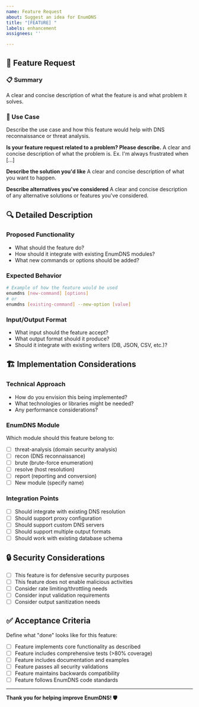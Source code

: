 ```yaml
---
name: Feature Request
about: Suggest an idea for EnumDNS
title: "[FEATURE] "
labels: enhancement
assignees: ''

---
```


## 🚀 Feature Request

### 📋 Summary
A clear and concise description of what the feature is and what problem it solves.

### 🎯 Use Case
Describe the use case and how this feature would help with DNS reconnaissance or threat analysis.

**Is your feature request related to a problem? Please describe.**
A clear and concise description of what the problem is. Ex. I'm always frustrated when [...]

**Describe the solution you'd like**
A clear and concise description of what you want to happen.

**Describe alternatives you've considered**
A clear and concise description of any alternative solutions or features you've considered.

## 🔍 Detailed Description

### Proposed Functionality
- What should the feature do?
- How should it integrate with existing EnumDNS modules?
- What new commands or options should be added?

### Expected Behavior
```bash
# Example of how the feature would be used
enumdns [new-command] [options]
# or
enumdns [existing-command] --new-option [value]
```

### Input/Output Format
- What input should the feature accept?
- What output format should it produce?
- Should it integrate with existing writers (DB, JSON, CSV, etc.)?

## 🏗️ Implementation Considerations

### Technical Approach
- How do you envision this being implemented?
- What technologies or libraries might be needed?
- Any performance considerations?

### EnumDNS Module
Which module should this feature belong to:
- [ ] threat-analysis (domain security analysis)
- [ ] recon (DNS reconnaissance)
- [ ] brute (brute-force enumeration)
- [ ] resolve (host resolution)
- [ ] report (reporting and conversion)
- [ ] New module (specify name)

### Integration Points
- [ ] Should integrate with existing DNS resolution
- [ ] Should support proxy configuration
- [ ] Should support custom DNS servers
- [ ] Should support multiple output formats
- [ ] Should work with existing database schema

## 🔒 Security Considerations

- [ ] This feature is for defensive security purposes
- [ ] This feature does not enable malicious activities
- [ ] Consider rate limiting/throttling needs
- [ ] Consider input validation requirements
- [ ] Consider output sanitization needs

## ✅ Acceptance Criteria

Define what "done" looks like for this feature:

- [ ] Feature implements core functionality as described
- [ ] Feature includes comprehensive tests (>80% coverage)
- [ ] Feature includes documentation and examples
- [ ] Feature passes all security validations
- [ ] Feature maintains backwards compatibility
- [ ] Feature follows EnumDNS code standards

---

**Thank you for helping improve EnumDNS! 🛡️**
